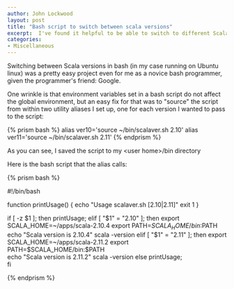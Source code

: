 ```yaml
---
author: John Lockwood
layout: post
title: "Bash script to switch between scala versions" 
excerpt:  I've found it helpful to be able to switch to different Scala versions, both for testing out my code and for the sake of experimenting with certain libraries that haven't yet been brough current.  Here's a simple bash script that shows how I set this up.
categories:
- Miscellaneous
---
```


Switching between Scala versions in bash (in my case running on Ubuntu linux) was a pretty easy project even for me as a novice bash programmer,
given the programmer's friend:  Google.

One wrinkle is that environment variables set in a bash script do not affect the global environment, but an easy fix for that was to "source" the script from within two utility aliases I set up, one for each version I wanted to pass to the script:

{% prism bash %}
alias ver10='source ~/bin/scalaver.sh 2.10'
alias ver11='source ~/bin/scalaver.sh 2.11'
{% endprism %}

As you can see, I saved the script to my &lt;user home&gt;/bin directory

Here is the bash script that the alias calls:

{% prism bash %}

#!/bin/bash

function printUsage() {
	echo "Usage scalaver.sh [2.10|2.11]"
	exit 1
}

if [ -z $1  ]; then
	printUsage;
elif [ "$1" = "2.10" ]; then
	export SCALA_HOME=~/apps/scala-2.10.4
	export PATH=$SCALA_HOME/bin:$PATH	
	echo "Scala version is 2.10.4"
	scala -version
elif [ "$1" = "2.11" ]; then
	export SCALA_HOME=~/apps/scala-2.11.2
	export PATH=$SCALA_HOME/bin:$PATH	
	echo "Scala version is 2.11.2"
	scala -version
else
	printUsage;		
fi


{% endprism %}